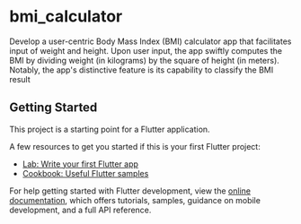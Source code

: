 # bmi_calculator

Develop a user-centric Body Mass Index (BMI) calculator app  that facilitates input of weight and height. Upon user input, the app swiftly  computes the BMI by dividing weight (in kilograms) by the square of height (in  meters). Notably, the app's distinctive feature is its capability to classify the BMI  result

## Getting Started

This project is a starting point for a Flutter application.

A few resources to get you started if this is your first Flutter project:

- [Lab: Write your first Flutter app](https://docs.flutter.dev/get-started/codelab)
- [Cookbook: Useful Flutter samples](https://docs.flutter.dev/cookbook)

For help getting started with Flutter development, view the
[online documentation](https://docs.flutter.dev/), which offers tutorials,
samples, guidance on mobile development, and a full API reference.
